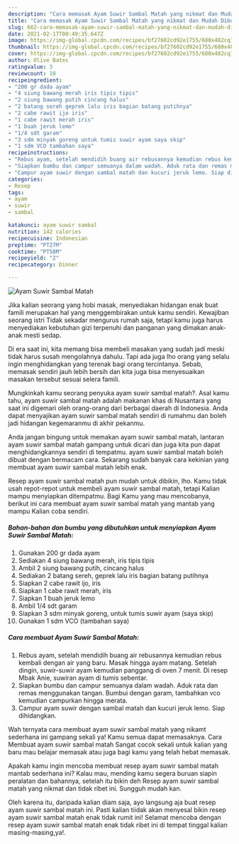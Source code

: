 ```yaml
---
description: "Cara memasak Ayam Suwir Sambal Matah yang nikmat dan Mudah Dibuat"
title: "Cara memasak Ayam Suwir Sambal Matah yang nikmat dan Mudah Dibuat"
slug: 662-cara-memasak-ayam-suwir-sambal-matah-yang-nikmat-dan-mudah-dibuat
date: 2021-02-17T00:49:35.647Z
image: https://img-global.cpcdn.com/recipes/bf27602cd92e1755/680x482cq70/ayam-suwir-sambal-matah-foto-resep-utama.jpg
thumbnail: https://img-global.cpcdn.com/recipes/bf27602cd92e1755/680x482cq70/ayam-suwir-sambal-matah-foto-resep-utama.jpg
cover: https://img-global.cpcdn.com/recipes/bf27602cd92e1755/680x482cq70/ayam-suwir-sambal-matah-foto-resep-utama.jpg
author: Olive Bates
ratingvalue: 3
reviewcount: 10
recipeingredient:
- "200 gr dada ayam"
- "4 siung bawang merah iris tipis tipis"
- "2 siung bawang putih cincang halus"
- "2 batang sereh geprek lalu iris bagian batang putihnya"
- "2 cabe rawit ijo iris"
- "1 cabe rawit merah iris"
- "1 buah jeruk lemo"
- "1/4 sdt garam"
- "3 sdm minyak goreng untuk tumis suwir ayam saya skip"
- "1 sdm VCO tambahan saya"
recipeinstructions:
- "Rebus ayam, setelah mendidih buang air rebusannya kemudian rebus kembali dengan air yang baru. Masak hingga ayam matang. Setelah dingin, suwir-suwir ayam kemudian panggang di oven 7 menit. Di resep Mbak Anie, suwiran ayam di tumis sebentar."
- "Siapkan bumbu dan campur semuanya dalam wadah. Aduk rata dan remas menggunakan tangan. Bumbui dengan garam, tambahkan vco kemudian campurkan hingga merata."
- "Campur ayam suwir dengan sambal matah dan kucuri jeruk lemo. Siap dihidangkan."
categories:
- Resep
tags:
- ayam
- suwir
- sambal

katakunci: ayam suwir sambal 
nutrition: 142 calories
recipecuisine: Indonesian
preptime: "PT27M"
cooktime: "PT58M"
recipeyield: "2"
recipecategory: Dinner

---
```



![Ayam Suwir Sambal Matah](https://img-global.cpcdn.com/recipes/bf27602cd92e1755/680x482cq70/ayam-suwir-sambal-matah-foto-resep-utama.jpg)

Jika kalian seorang yang hobi masak, menyediakan hidangan enak buat famili merupakan hal yang menggembirakan untuk kamu sendiri. Kewajiban seorang istri Tidak sekadar mengurus rumah saja, tetapi kamu juga harus menyediakan kebutuhan gizi terpenuhi dan panganan yang dimakan anak-anak mesti sedap.

Di era  saat ini, kita memang bisa membeli masakan yang sudah jadi meski tidak harus susah mengolahnya dahulu. Tapi ada juga lho orang yang selalu ingin menghidangkan yang terenak bagi orang tercintanya. Sebab, memasak sendiri jauh lebih bersih dan kita juga bisa menyesuaikan masakan tersebut sesuai selera famili. 



Mungkinkah kamu seorang penyuka ayam suwir sambal matah?. Asal kamu tahu, ayam suwir sambal matah adalah makanan khas di Nusantara yang saat ini digemari oleh orang-orang dari berbagai daerah di Indonesia. Anda dapat menyajikan ayam suwir sambal matah sendiri di rumahmu dan boleh jadi hidangan kegemaranmu di akhir pekanmu.

Anda jangan bingung untuk memakan ayam suwir sambal matah, lantaran ayam suwir sambal matah gampang untuk dicari dan juga kita pun dapat menghidangkannya sendiri di tempatmu. ayam suwir sambal matah boleh dibuat dengan bermacam cara. Sekarang sudah banyak cara kekinian yang membuat ayam suwir sambal matah lebih enak.

Resep ayam suwir sambal matah pun mudah untuk dibikin, lho. Kamu tidak usah repot-repot untuk membeli ayam suwir sambal matah, tetapi Kalian mampu menyiapkan ditempatmu. Bagi Kamu yang mau mencobanya, berikut ini cara membuat ayam suwir sambal matah yang mantab yang mampu Kalian coba sendiri.

<!--inarticleads1-->

##### Bahan-bahan dan bumbu yang dibutuhkan untuk menyiapkan Ayam Suwir Sambal Matah:

1. Gunakan 200 gr dada ayam
1. Sediakan 4 siung bawang merah, iris tipis tipis
1. Ambil 2 siung bawang putih, cincang halus
1. Sediakan 2 batang sereh, geprek lalu iris bagian batang putihnya
1. Siapkan 2 cabe rawit ijo, iris
1. Siapkan 1 cabe rawit merah, iris
1. Siapkan 1 buah jeruk lemo
1. Ambil 1/4 sdt garam
1. Siapkan 3 sdm minyak goreng, untuk tumis suwir ayam (saya skip)
1. Gunakan 1 sdm VCO (tambahan saya)




<!--inarticleads2-->

##### Cara membuat Ayam Suwir Sambal Matah:

1. Rebus ayam, setelah mendidih buang air rebusannya kemudian rebus kembali dengan air yang baru. Masak hingga ayam matang. Setelah dingin, suwir-suwir ayam kemudian panggang di oven 7 menit. Di resep Mbak Anie, suwiran ayam di tumis sebentar.
1. Siapkan bumbu dan campur semuanya dalam wadah. Aduk rata dan remas menggunakan tangan. Bumbui dengan garam, tambahkan vco kemudian campurkan hingga merata.
1. Campur ayam suwir dengan sambal matah dan kucuri jeruk lemo. Siap dihidangkan.




Wah ternyata cara membuat ayam suwir sambal matah yang nikamt sederhana ini gampang sekali ya! Kamu semua dapat memasaknya. Cara Membuat ayam suwir sambal matah Sangat cocok sekali untuk kalian yang baru mau belajar memasak atau juga bagi kamu yang telah hebat memasak.

Apakah kamu ingin mencoba membuat resep ayam suwir sambal matah mantab sederhana ini? Kalau mau, mending kamu segera buruan siapin peralatan dan bahannya, setelah itu bikin deh Resep ayam suwir sambal matah yang nikmat dan tidak ribet ini. Sungguh mudah kan. 

Oleh karena itu, daripada kalian diam saja, ayo langsung aja buat resep ayam suwir sambal matah ini. Pasti kalian tiidak akan menyesal bikin resep ayam suwir sambal matah enak tidak rumit ini! Selamat mencoba dengan resep ayam suwir sambal matah enak tidak ribet ini di tempat tinggal kalian masing-masing,ya!.

